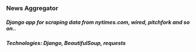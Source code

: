 ### News Aggregator
##### Django app for scraping data from nytimes.com, wired, pitchfork and so on..
##### Technologies: Django, BeautifulSoup, requests

